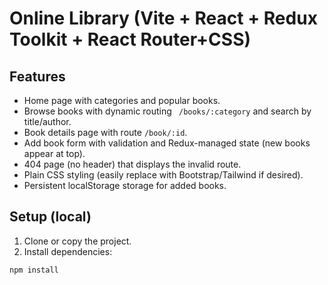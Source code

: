 # Online Library (Vite + React + Redux Toolkit + React Router+CSS)

## Features
- Home page with categories and popular books.
- Browse books with dynamic routing ` /books/:category` and search by title/author.
- Book details page with route `/book/:id`.
- Add book form with validation and Redux-managed state (new books appear at top).
- 404 page (no header) that displays the invalid route.
- Plain CSS styling (easily replace with Bootstrap/Tailwind if desired).
- Persistent localStorage storage for added books.

## Setup (local)
1. Clone or copy the project.
2. Install dependencies:
```bash
npm install
